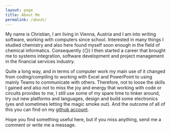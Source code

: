 ```yaml
---
layout: page
title: About Me
permalink: /about/
---
```


My name is Christian, I am living in Vienna, Austria and I am into writing software, working with computers since school.
Interested in many things I studied chemistry and also here found myself soon enough in the field of chemical informatics. Consequently (:smirk:) I then started a career that brought me to systems integration, software development and project management in the financial services industry. 

Quite a long way, and in terms of computer work my main use of it changed from coding/compiling to working with Excel and PowerPoint to using mainly Teams to communicate with others. Therefore, not to loose the skills I gained and also not to miss the joy and energy that working with code or circuits provides to me, I still use some of my spare time to tinker around, try out new platforms and languages, design and build some electronics (yes and sometimes letting the magic smoke out). And the outcome of all of this you can find on my [github account](https://github.com/chof747).

Hope you find something useful here, but if you miss anything, send me a comment or write me a message.